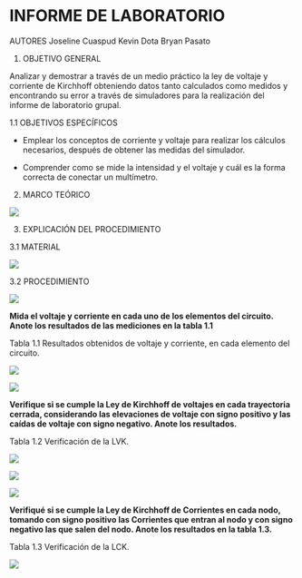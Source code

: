 # **INFORME DE LABORATORIO**

AUTORES  Joseline Cuaspud Kevin Dota  Bryan Pasato 

1. OBJETIVO GENERAL 

Analizar y demostrar a través de un medio práctico la ley de voltaje y corriente de Kirchhoff obteniendo datos tanto calculados como medidos y encontrando su error a través de simuladores para la realización del informe de laboratorio grupal.

1.1 OBJETIVOS ESPECÍFICOS

- Emplear los conceptos de corriente y voltaje para realizar los cálculos necesarios, después de obtener las medidas del simulador.

- Comprender como se mide la intensidad y el voltaje y cuál es la forma correcta de conectar un multímetro.

2. MARCO TEÓRICO

![](https://user-images.githubusercontent.com/84998005/120406308-26a25d00-c310-11eb-91cd-45971965e094.png)

3. EXPLICACIÓN DEL PROCEDIMIENTO 

3.1 MATERIAL 

![](https://user-images.githubusercontent.com/84998005/120407756-63bc1e80-c313-11eb-8032-494c8cb47d8b.png)

3.2 PROCEDIMIENTO 

![](https://user-images.githubusercontent.com/84998005/120408455-afbb9300-c314-11eb-8ee4-5a80177847dd.png)

**Mida el voltaje y corriente en cada uno de los elementos del circuito. Anote los resultados de las mediciones en la tabla 1.1**



Tabla 1.1 Resultados obtenidos de voltaje y corriente, en cada elemento del circuito.

![](https://user-images.githubusercontent.com/84998005/120411022-b993c500-c319-11eb-8083-74060a4328b4.png)

![](https://user-images.githubusercontent.com/84998005/120411016-b7ca0180-c319-11eb-94c7-655898fa3a83.png)

**Verifique si se cumple la Ley de Kirchhoff de voltajes en cada trayectoria cerrada, considerando las elevaciones de voltaje con signo positivo y las caídas de voltaje con signo negativo. Anote los resultados.**

Tabla 1.2 Verificación de la LVK.  

![](https://user-images.githubusercontent.com/84998005/120414590-d3d0a180-c31f-11eb-8772-766a579ccea4.png)

![](https://user-images.githubusercontent.com/84998005/120414582-d16e4780-c31f-11eb-958b-7e4f49ed6c1e.png)

![](https://user-images.githubusercontent.com/84998005/120414597-d6cb9200-c31f-11eb-8038-4e9808a605e0.png)

**Verifiqué si se cumple la Ley de Kirchhoff de Corrientes en cada nodo, tomando con signo positivo las Corrientes que entran al nodo y con signo negativo las que salen del nodo. Anote los resultados en la tabla 1.3.**

Tabla 1.3 Verificación de la LCK.

![](https://user-images.githubusercontent.com/84397282/120415492-3bd3b780-c321-11eb-829d-47d5573e333a.jpg)


